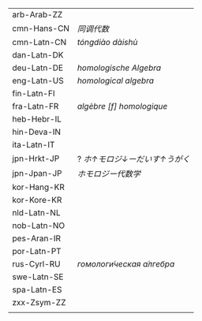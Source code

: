 | | |
|-|-|
| arb-Arab-ZZ |  |
| cmn-Hans-CN | _同调代数_ |
| cmn-Latn-CN | _tóngdiào dàishù_ |
| dan-Latn-DK |  |
| deu-Latn-DE | _homologische Algebra_ |
| eng-Latn-US | _homological algebra_ |
| fin-Latn-FI |  |
| fra-Latn-FR | _algèbre [f] homologique_ |
| heb-Hebr-IL |  |
| hin-Deva-IN |  |
| ita-Latn-IT |  |
| jpn-Hrkt-JP | ? _ホ↑モロジ↓ーだいす↑うがく_ |
| jpn-Jpan-JP | _ホモロジー代数学_ |
| kor-Hang-KR |  |
| kor-Kore-KR |  |
| nld-Latn-NL |  |
| nob-Latn-NO |  |
| pes-Aran-IR |  |
| por-Latn-PT |  |
| rus-Cyrl-RU | _гомологи́ческая а́лгебра_ |
| swe-Latn-SE |  |
| spa-Latn-ES |  |
| zxx-Zsym-ZZ |  |
|  |  |

